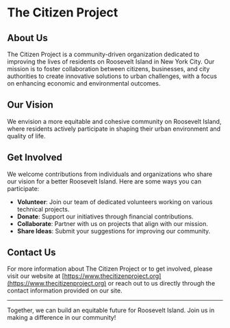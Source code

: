 # The Citizen Project

## About Us

The Citizen Project is a community-driven organization dedicated to improving the lives of residents on Roosevelt Island in New York City. Our mission is to foster collaboration between citizens, businesses, and city authorities to create innovative solutions to urban challenges, with a focus on enhancing economic and environmental outcomes.

## Our Vision

We envision a more equitable and cohesive community on Roosevelt Island, where residents actively participate in shaping their urban environment and quality of life.

## Get Involved

We welcome contributions from individuals and organizations who share our vision for a better Roosevelt Island. Here are some ways you can participate:

- **Volunteer**: Join our team of dedicated volunteers working on various technical projects.
- **Donate**: Support our initiatives through financial contributions.
- **Collaborate**: Partner with us on projects that align with our mission.
- **Share Ideas**: Submit your suggestions for improving our community.

## Contact Us

For more information about The Citizen Project or to get involved, please visit our website at [https://www.thecitizenproject.org](https://www.thecitizenproject.org) or reach out to us directly through the contact information provided on our site.

---

Together, we can build an equitable future for Roosevelt Island. Join us in making a difference in our community!
